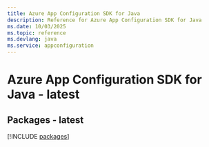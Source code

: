 ```yaml
---
title: Azure App Configuration SDK for Java
description: Reference for Azure App Configuration SDK for Java
ms.date: 10/03/2025
ms.topic: reference
ms.devlang: java
ms.service: appconfiguration
---
```

# Azure App Configuration SDK for Java - latest
## Packages - latest
[!INCLUDE [packages](app-configuration-index.md)]